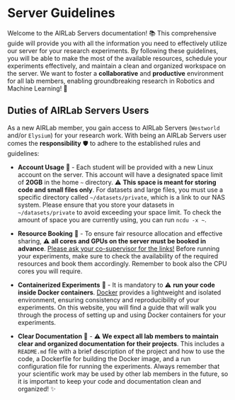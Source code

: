 # Server Guidelines

Welcome to the AIRLab Servers documentation! :books: This comprehensive guide will provide you with all the
information you need to effectively utilize our server for your research experiments. By following
these guidelines, you will be able to make the most of the available resources, schedule your experiments
effectively, and maintain a clean and organized workspace on the server. We want to foster a **collaborative** and
**productive** environment for all lab members, enabling groundbreaking research in Robotics and Machine
Learning! :robot:

## Duties of AIRLab Servers Users

As a new AIRLab member, you gain access to AIRLab Servers (`Westworld` and/or `Elysium`) for your research work.
With being an AIRLab Servers user comes the **responsibility** :shield: to adhere to the established rules and guidelines:

* **Account Usage** :floppy_disk: - Each student will be provided with a new Linux account on the server. This account
  will have a
  designated space limit of **20GB** in the home `~` directory. :warning: **This space is meant for storing code
  and small files only**. For datasets and large files, you must use a specific directory
  called `~/datasets/private`, which is a link to our
  NAS system. Please ensure that you store your datasets in `~/datasets/private` to avoid exceeding
  your space limit. To check the amount of space you are currently using, you can
  run `ncdu -x ~`.

* **Resource Booking** :calendar: - To ensure fair resource allocation and effective sharing, :warning: **all cores and
  GPUs on the server must be booked in advance**. <ins>Please ask your co-supervisor for the links!</ins>
  Before running your experiments, make sure to check the availability of the required resources and book them accordingly. Remember to book also the CPU cores you will require.

* **Containerized Experiments** :whale: - It is mandatory to :warning: **run your code inside Docker
  containers**. [Docker](https://www.docker.com/)
  provides a lightweight and isolated environment, ensuring consistency and reproducibility of your experiments. On this website, you will find a guide that will walk you through the process of setting up and using Docker containers for your experiments.

* **Clear Documentation** :page_facing_up: - :warning: **We expect all lab members to maintain clear and organized
  documentation for their projects**. This includes a `README.md` file with a brief description of the project and how to use the code, a Dockerfile for building the Docker image, and a run configuration file for running the experiments. Always remember that
  your scientific work may be used by other lab members in the future, so it is important to keep your code and
  documentation clean and organized! :sparkles:
